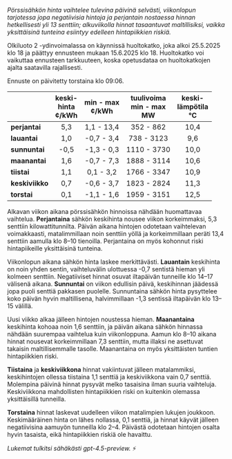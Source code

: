 *Pörssisähkön hinta vaihtelee tulevina päivinä selvästi, viikonlopun tarjotessa jopa negatiivisia hintoja ja perjantain nostaessa hinnan hetkellisesti yli 13 senttiin; alkuviikolla hinnat tasaantuvat maltillisiksi, vaikka yksittäisinä tunteina esiintyy edelleen hintapiikkien riskiä.*

Olkiluoto 2 -ydinvoimalassa on käynnissä huoltokatko, joka alkoi 25.5.2025 klo 18 ja päättyy ennusteen mukaan 15.6.2025 klo 18. Huoltokatko voi vaikuttaa ennusteen tarkkuuteen, koska opetusdataa on huoltokatkojen ajalta saatavilla rajallisesti.

Ennuste on päivitetty torstaina klo 09:06.

|             | keski-<br>hinta<br>¢/kWh | min - max<br>¢/kWh | tuulivoima<br>min - max<br>MW | keski-<br>lämpötila<br>°C |
|:------------|:------------------------:|:------------------:|:----------------------------:|:--------------------------:|
| **perjantai**   |           5,3            |     1,1 - 13,4     |          352 - 862           |            10,4            |
| **lauantai**    |           1,0            |    -0,7 - 3,4      |          738 - 3123          |             9,6            |
| **sunnuntai**   |          -0,5            |    -1,3 - 0,3      |         1110 - 3730          |            10,0            |
| **maanantai**   |           1,6            |    -0,7 - 7,3      |         1888 - 3114          |            10,6            |
| **tiistai**     |           1,1            |     0,1 - 3,2      |         1766 - 3347          |            10,9            |
| **keskiviikko** |           0,7            |    -0,6 - 3,7      |         1823 - 2824          |            11,3            |
| **torstai**     |           0,1            |    -1,1 - 1,6      |         1959 - 3151          |            12,5            |

Alkavan viikon aikana pörssisähkön hinnoissa nähdään huomattavaa vaihtelua. **Perjantaina** sähkön keskihinta nousee viikon korkeimmaksi, 5,3 senttiin kilowattitunnilta. Päivän aikana hintojen odotetaan vaihtelevan voimakkaasti, matalimmillaan noin senttiin yöllä ja korkeimmillaan peräti 13,4 senttiin aamulla klo 8–10 tienoilla. Perjantaina on myös kohonnut riski hintapiikeille yksittäisinä tunteina.

Viikonlopun aikana sähkön hinta laskee merkittävästi. **Lauantain** keskihinta on noin yhden sentin, vaihteluvälin ulottuessa -0,7 sentistä hieman yli kolmeen senttiin. Negatiiviset hinnat osuvat iltapäivän tunneille klo 14–17 välisenä aikana. **Sunnuntai** on viikon edullisin päivä, keskihinnan jäädessä jopa puoli senttiä pakkasen puolelle. Sunnuntaina sähkön hinta pysyttelee koko päivän hyvin maltillisena, halvimmillaan -1,3 sentissä iltapäivän klo 13–15 välillä.

Uusi viikko alkaa jälleen hintojen noustessa hieman. **Maanantaina** keskihinta kohoaa noin 1,6 senttiin, ja päivän aikana sähkön hinnassa nähdään suurempaa vaihtelua kuin viikonloppuna. Aamun klo 8–10 aikana hinnat nousevat korkeimmillaan 7,3 senttiin, mutta illaksi ne asettuvat takaisin maltillisemmalle tasolle. Maanantaina on myös yksittäisten tuntien hintapiikkien riski.

**Tiistaina** ja **keskiviikkona** hinnat vakiintuvat jälleen matalammiksi, keskihintojen ollessa tiistaina 1,1 senttiä ja keskiviikkona vain 0,7 senttiä. Molempina päivinä hinnat pysyvät melko tasaisina ilman suuria vaihteluja. Keskiviikkona mahdollisten hintapiikkien riski on kuitenkin olemassa yksittäisillä tunneilla.

**Torstaina** hinnat laskevat uudelleen viikon matalimpien lukujen joukkoon. Keskimääräinen hinta on lähes nollassa, 0,1 senttiä, ja hinnat käyvät jälleen negatiivisina aamuyön tunneilla klo 2–4. Päivästä odotetaan hintojen osalta hyvin tasaista, eikä hintapiikkien riskiä ole havaittu.

*Lukemat tulkitsi sähäkästi gpt-4.5-preview.* ⚡
